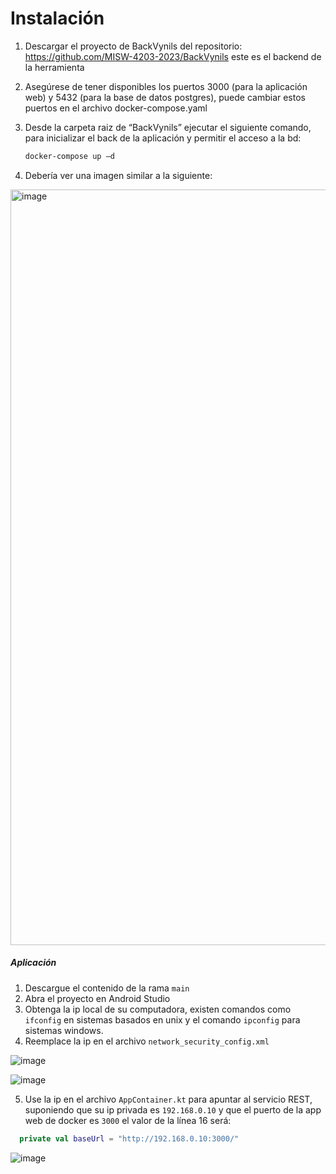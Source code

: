 
# Instalación

1. Descargar el proyecto de BackVynils del repositorio: https://github.com/MISW-4203-2023/BackVynils este es el backend de la herramienta
2. Asegúrese de tener disponibles los puertos 3000 (para la aplicación web) y 5432 (para la base de datos postgres), puede cambiar estos puertos en el archivo docker-compose.yaml
3. Desde la carpeta raiz de “BackVynils” ejecutar el siguiente comando, para inicializar el back de la aplicación y permitir el acceso a la bd:
  
   ```sh
   docker-compose up –d
   ```
   
5. Debería ver una imagen similar a la siguiente:
<img width="1209" alt="image" src="https://github.com/MISW-4203-2023/Vinilos/assets/124005780/36e6740c-b759-4358-a401-b1b0dc3e5988">

##### Aplicación

1. Descargue el contenido de la rama `main`
2. Abra el proyecto en Android Studio
3. Obtenga la ip local de su computadora, existen comandos como `ifconfig` en sistemas basados en unix y el comando `ipconfig` para sistemas windows.
4. Reemplace la ip en el archivo `network_security_config.xml`

![image](https://github.com/MISW-4203-2023/Vinilos/assets/124005780/0258848b-b808-41ef-b8ec-c95901d2144e)

![image](https://github.com/MISW-4203-2023/Vinilos/assets/124005780/e5f73727-4095-46cd-a3fb-b306ceda044a)

5. Use la ip en el archivo `AppContainer.kt` para apuntar al servicio REST, suponiendo que su ip privada es `192.168.0.10` y que el puerto de la app web de docker es `3000` el valor de la línea 16 será:
   
```kt
  private val baseUrl = "http://192.168.0.10:3000/"
```

![image](https://github.com/MISW-4203-2023/Vinilos/assets/124005780/9e0b40d5-c808-47a7-bc5b-7723e1213bcd)


